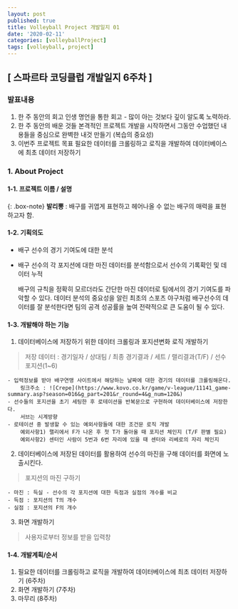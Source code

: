 ```yaml
---
layout: post
published: true
title: Volleyball Project 개발일지 01
date: '2020-02-11'
categories: [volleyballProject]
tags: [volleyball, project]
---
```


## [ 스파르타 코딩클럽 개발일지 6주차 ]

### 발표내용
1. 한 주 동안의 회고
	인생 명언을 통한 회고 - 많이 아는 것보다 깊이 알도록 노력하라.
2. 한 주 동안의 배운 것들
	본격적인 프로젝트 개발을 시작하면서 그동안 수업했던 내용들을 중심으로 완벽한 내것 만들기 (복습의 중요성)
3. 이번주 프로젝트 목표
	필요한 데이터를 크롤링하고 로직을 개발하여 데이터베이스에 최초 데이터 저장하기

### 1. About Project

#### 1-1. 프로젝트 이름 / 설명

{: .box-note}
**발리뽕** : 배구를 귀엽게 표현하고 헤어나올 수 없는 배구의 매력을 표현하고자 함.

#### 1-2. 기획의도

- 배구 선수의 경기 기여도에 대한 분석
- 배구 선수의 각 포지션에 대한 마진 데이터를 분석함으로서 선수의 기록확인 및 데이터 누적

	배구의 규칙을 정확히 모르더라도 간단한 마진 데이터로 팀에서의 경기 기여도를 파악할 수 있다.
	데이터 분석의 중요성을 알린 최초의 스포츠 야구처럼 배구선수의 데이터를 잘 분석한다면 팀의 공격 성공률을 높여 전략적으로 큰 도움이 될 수 있다.


#### 1-3. 개발해야 하는 기능

1) 데이터베이스에 저장하기 위한 데이터 크롤링과 포지션변화 로직 개발하기
> 저장 데이터 : 경기일자 / 상대팀 / 최종 경기결과 / 세트 / 랠리결과(T/F) / 선수 포지션(1~6)

	- 입력정보를 받아 배구연맹 사이트에서 해당하는 날짜에 대한 경기의 데이터를 크롤링해온다.
		링크주소 : ![Crepe](https://www.kovo.co.kr/game/v-league/11141_game-summary.asp?season=016&g_part=201&r_round=4&g_num=120&) 
	- 선수들의 포지션을 초기 세팅한 후 로테이션을 반복문으로 구현하여 데이터베이스에 저장한다.
		서브는 시계방향
	- 로테이션 중 발생할 수 있는 예외사항들에 대한 조건문 로직 개발
		예외사항1) 랠리에서 F가 나온 후 첫 T가 돌아올 때 포지션 체인지 (T/F 판별 필요)
		예외사항2) 센터인 사람이 5번과 6번 자리에 있을 때 센터와 리베로의 자리 체인지

2) 데이터베이스에 저장된 데이터를 활용하여 선수의 마진을 구해 데이터를 화면에 노출시킨다.
> 포지션의 마진 구하기

	- 마진 : 득실 - 선수의 각 포지션에 대한 득점과 실점의 개수를 비교
	- 득점 : 포지션의 T의 개수
	- 실점 : 포지션의 F의 개수

3) 화면 개발하기
> 사용자로부터 정보를 받을 입력창

#### 1-4. 개발계획/순서

1) 필요한 데이터를 크롤링하고 로직을 개발하여 데이터베이스에 최초 데이터 저장하기 (6주차)
2) 화면 개발하기 (7주차)
3) 마무리 (8주차)